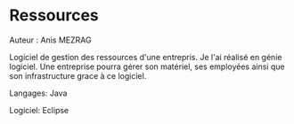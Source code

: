 # Ressources

Auteur : Anis MEZRAG

Logiciel de gestion des ressources d'une entrepris. Je l'ai réalisé en génie logiciel. Une entreprise pourra gérer son matériel, ses employées ainsi que son infrastructure grace à ce logiciel.

Langages: Java

Logiciel: Eclipse
